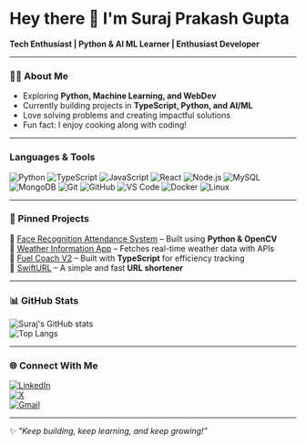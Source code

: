 # Hey there 👋 I'm Suraj Prakash Gupta  

**Tech Enthusiast | Python & AI ML Learner | Enthusiast Developer**  

---

### 🧑‍💻 About Me  
-  Exploring **Python, Machine Learning, and WebDev**  
-  Currently building projects in **TypeScript, Python, and AI/ML**  
-  Love solving problems and creating impactful solutions  
-  Fun fact: I enjoy cooking along with coding!  

---

###  Languages & Tools  

![Python](https://img.shields.io/badge/Python-3776AB?style=for-the-badge&logo=python&logoColor=white) 
![TypeScript](https://img.shields.io/badge/TypeScript-007ACC?style=for-the-badge&logo=typescript&logoColor=white) 
![JavaScript](https://img.shields.io/badge/JavaScript-F7DF1E?style=for-the-badge&logo=javascript&logoColor=black) 
![React](https://img.shields.io/badge/React-20232A?style=for-the-badge&logo=react&logoColor=61DAFB) 
![Node.js](https://img.shields.io/badge/Node.js-339933?style=for-the-badge&logo=nodedotjs&logoColor=white) 
![MySQL](https://img.shields.io/badge/MySQL-005C84?style=for-the-badge&logo=mysql&logoColor=white) 
![MongoDB](https://img.shields.io/badge/MongoDB-4EA94B?style=for-the-badge&logo=mongodb&logoColor=white) 
![Git](https://img.shields.io/badge/Git-F05032?style=for-the-badge&logo=git&logoColor=white) 
![GitHub](https://img.shields.io/badge/GitHub-181717?style=for-the-badge&logo=github&logoColor=white) 
![VS Code](https://img.shields.io/badge/VS_Code-0078D4?style=for-the-badge&logo=visual-studio-code&logoColor=white) 
![Docker](https://img.shields.io/badge/Docker-2496ED?style=for-the-badge&logo=docker&logoColor=white) 
![Linux](https://img.shields.io/badge/Linux-FCC624?style=for-the-badge&logo=linux&logoColor=black) 

---

### 📌 Pinned Projects  

🔹 [Face Recognition Attendance System](https://github.com/SPGupta18/Face_Recognition_Attendance_System) – Built using **Python & OpenCV**  
🔹 [Weather Information App](https://github.com/SPGupta18/Weather_Information_using_Python) – Fetches real-time weather data with APIs  
🔹 [Fuel Coach V2](https://github.com/SPGupta18/FuelCoach_V2) – Built with **TypeScript** for efficiency tracking  
🔹 [SwiftURL](https://github.com/SPGupta18/SwiftURL) – A simple and fast **URL shortener**  

---

### 📊 GitHub Stats  

![Suraj's GitHub stats](https://github-readme-stats.vercel.app/api?username=SPGupta18&show_icons=true&theme=radical)  
![Top Langs](https://github-readme-stats.vercel.app/api/top-langs/?username=SPGupta18&layout=compact&theme=radical)  

---

### 🌐 Connect With Me  

[![LinkedIn](https://img.shields.io/badge/LinkedIn-blue?style=for-the-badge&logo=linkedin)](https://linkedin.com/in/suraj-gupta-89282a220)  
[![X](https://img.shields.io/badge/Twitter-black?style=for-the-badge&logo=x)](https://x.com/SPGupta_18)  
[![Gmail](https://img.shields.io/badge/Gmail-D14836?style=for-the-badge&logo=gmail&logoColor=white)](mailto:surajprakashgupta04@gmail.com)  

---

✨ *"Keep building, keep learning, and keep growing!"* 
